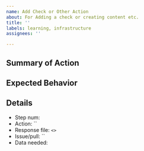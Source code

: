 ```yaml
---
name: Add Check or Other Action
about: For Adding a check or creating content etc.
title: ''
labels: learning, infrastructure
assignees: ''

---
```


## Summary of Action

## Expected Behavior

## Details
* Step num: 
* Action: ``
* Response file: `<>`
* Issue/pull: ``
* Data needed:
